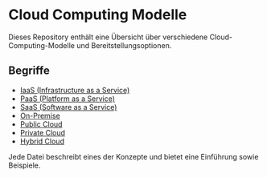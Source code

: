 # Cloud Computing Modelle

Dieses Repository enthält eine Übersicht über verschiedene Cloud-Computing-Modelle und Bereitstellungsoptionen.

## Begriffe

- [IaaS (Infrastructure as a Service)](./iaas.md)
- [PaaS (Platform as a Service)](./paas.md)
- [SaaS (Software as a Service)](./saas.md)
- [On-Premise](./onpremise.md)
- [Public Cloud](./publiccloud.md)
- [Private Cloud](./privatecloud.md)
- [Hybrid Cloud](./hybridcloud.md)

Jede Datei beschreibt eines der Konzepte und bietet eine Einführung sowie Beispiele.

